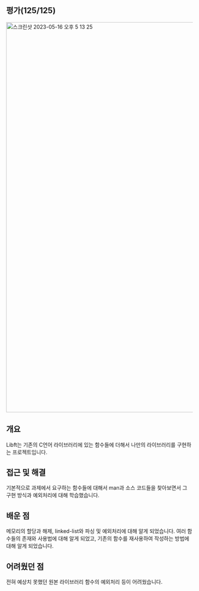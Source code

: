 ## 평가(125/125)
<img width="1053" alt="스크린샷 2023-05-16 오후 5 13 25" src="https://github.com/Ssuamje/42Seoul/assets/105692206/77fe3d08-0e18-45ca-a5eb-f8f9ff0c2b86">

## 개요
Libft는 기존의 C언어 라이브러리에 있는 함수들에 더해서 나만의 라이브러리를 구현하는 프로젝트입니다.

## 접근 및 해결
기본적으로 과제에서 요구하는 함수들에 대해서 man과 소스 코드들을 찾아보면서 그 구현 방식과 예외처리에 대해 학습했습니다.

## 배운 점
메모리의 할당과 해제, linked-list와 파싱 및 예외처리에 대해 알게 되었습니다.
여러 함수들의 존재와 사용법에 대해 알게 되었고, 기존의 함수를 재사용하여 작성하는 방법에 대해 알게 되었습니다.

## 어려웠던 점
전혀 예상치 못했던 원본 라이브러리 함수의 예외처리 등이 어려웠습니다.
